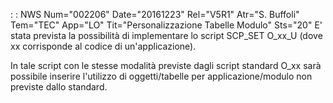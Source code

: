  :  : NWS Num="002206" Date="20161223" Rel="V5R1" Atr="S. Buffoli" Tem="TEC" App="LO" Tit="Personalizzazione Tabelle Modulo" Sts="20"
E' stata prevista la possibilità di implementare lo script SCP_SET O_xx_U (dove xx corrisponde al codice di un'applicazione).

In tale script con le stesse modalità previste dagli script standard O_xx sarà possibile inserire l'utilizzo di oggetti/tabelle per applicazione/modulo non previste dallo standard.
